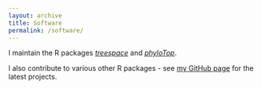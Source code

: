 ```yaml
---
layout: archive
title: Software
permalink: /software/
---
```


I maintain the R packages <a href="https://thibautjombart.github.io/treespace/" target="_blank">*treespace*</a>
and <a href="https://michellekendall.github.io/phyloTop/" target="_blank">*phyloTop*</a>.

I also contribute to various other R packages - see <a href="https://github.com/MichelleKendall" target="_blank">my GitHub page</a> for the latest projects.

